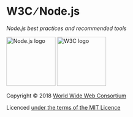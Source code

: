 # W3C &#8725; Node.js

*Node.js best practices and recommended tools*

<p>
  <img src="https://nodejs.org/static/images/logos/nodejs-new-pantone-black.png" alt="Node.js logo" title="Node.js logo" style="width: 8rem;" />
  <img src="https://www.w3.org/Icons/w3c_icon.svg" alt="W3C logo" title="W3C logo" style="width: 8rem;" />
</p>

Copyright &copy; 2018 [World Wide Web Consortium](https://www.w3.org/)

Licenced [under the terms of the MIT Licence](LICENSE.md)
